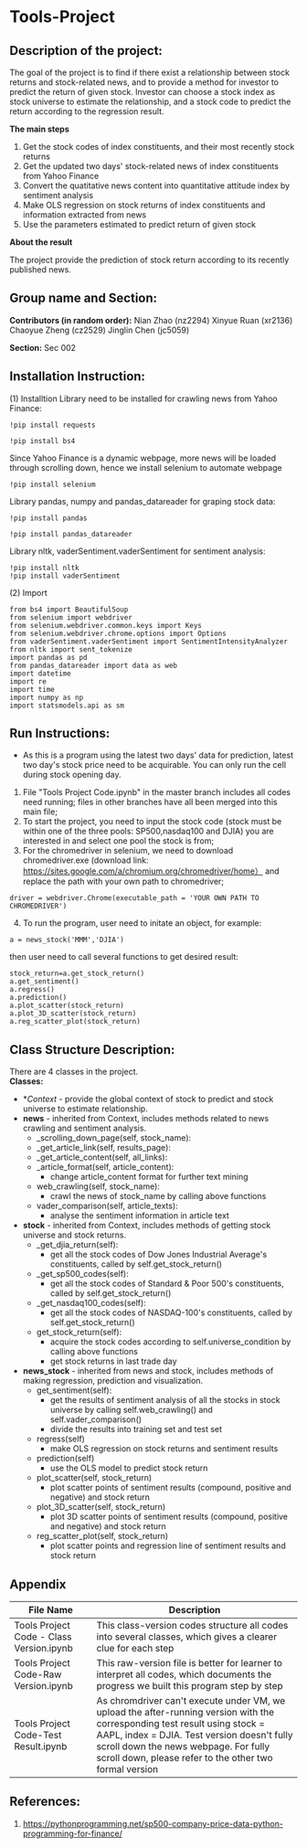 # Tools-Project


## Description of the project:

The goal of the project is to find if there exist a relationship between stock returns and stock-related news, and to provide a method for investor to predict the return of given stock. Investor can choose a stock index as stock universe to estimate the relationship, and a stock code to predict the return according to the regression result.

**The main steps**
1. Get the stock codes of index constituents, and their most recently stock returns
2. Get the updated two days' stock-related news of index constituents from Yahoo Finance
3. Convert the quatitative news content into quantitative attitude index by sentiment analysis
4. Make OLS regression on stock returns of index constituents and information extracted from news
5. Use the parameters estimated to predict return of given stock

**About the result**

The project provide the prediction of stock return according to its recently published news.



## Group name and Section:

**Contributors (in random order):**
Nian Zhao (nz2294)
Xinyue Ruan (xr2136)
Chaoyue Zheng (cz2529)
Jinglin Chen (jc5059)

**Section:**
Sec 002


## Installation Instruction:

(1) Installtion
Library need to be installed for crawling news from Yahoo Finance:
```
!pip install requests
```
```
!pip install bs4
```
Since Yahoo Finance is a dynamic webpage, more news will be loaded through scrolling down, hence we install selenium to automate webpage
```
!pip install selenium
```
Library pandas, numpy and pandas_datareader for graping stock data:
```
!pip install pandas
```
```
!pip install pandas_datareader
```

Library nltk, vaderSentiment.vaderSentiment for sentiment analysis:
```
!pip install nltk
!pip install vaderSentiment
```
(2) Import
```
from bs4 import BeautifulSoup
from selenium import webdriver
from selenium.webdriver.common.keys import Keys  
from selenium.webdriver.chrome.options import Options
from vaderSentiment.vaderSentiment import SentimentIntensityAnalyzer
from nltk import sent_tokenize
import pandas as pd
from pandas_datareader import data as web
import datetime
import re
import time
import numpy as np
import statsmodels.api as sm
```


## Run Instructions:


* As this is a program using the latest two days' data for prediction, latest two day's stock price need to be acquirable. You can only run the cell during stock opening day.

1. File "Tools Project Code.ipynb" in the master branch includes all codes need running; files in other branches have all been merged into this main file;
2. To start the project, you need to input the stock code (stock must be within one of the three pools: SP500,nasdaq100 and DJIA) you are interested in and select one pool the stock is from;
3. For the chromedriver in selenium, we need to download chromedriver.exe (download link: https://sites.google.com/a/chromium.org/chromedriver/home） and replace the path with your own path to chromedriver;
```
driver = webdriver.Chrome(executable_path = 'YOUR OWN PATH TO CHROMEDRIVER')
```

4. To run the program, user need to initate an object, for example:
```
a = news_stock('MMM','DJIA')
```
then user need to call several functions to get desired result:
```
stock_return=a.get_stock_return()
a.get_sentiment()
a.regress()
a.prediction()
a.plot_scatter(stock_return)
a.plot_3D_scatter(stock_return)
a.reg_scatter_plot(stock_return)
```

## Class Structure Description:
There are 4 classes in the project.  
**Classes:**  
+ **Context* - provide the global context of stock to predict and stock universe to estimate relationship.  
+ **news** - inherited from Context, includes methods related to news crawling and sentiment analysis.  
    + _scrolling_down_page(self, stock_name):
    + _get_article_link(self, results_page):    
    + _get_article_content(self, all_links):    
    + _article_format(self, article_content):  
        + change article_content format for further text mining
    + web_crawling(self, stock_name):
        + crawl the news of stock_name by calling above functions
    + vader_comparison(self, article_texts):    
        + analyse the sentiment information in article text
+ **stock** - inherited from Context, includes methods of getting stock universe and stock returns.  
    + _get_djia_return(self): 
        + get all the stock codes of Dow Jones Industrial Average's constituents, called by self.get_stock_return()
    + _get_sp500_codes(self): 
        + get all the stock codes of Standard & Poor 500's constituents, called by self.get_stock_return()
    + _get_nasdaq100_codes(self): 
        + get all the stock codes of NASDAQ-100's constituents, called by self.get_stock_return()
    + get_stock_return(self): 
        + acquire the stock codes according to self.universe_condition by calling above functions
        + get stock returns in last trade day
+ **news_stock** - inherited from news and stock, includes methods of making regression, prediction and visualization.  
    + get_sentiment(self):
        + get the results of sentiment analysis of all the stocks in stock universe by calling self.web_crawling() and self.vader_comparison()
        + divide the results into training set and test set
    + regress(self)
        + make OLS regression on stock returns and sentiment results
    + prediction(self)
        + use the OLS model to predict stock return
    + plot_scatter(self, stock_return)
        + plot scatter points of sentiment results (compound, positive and negative) and stock return
    + plot_3D_scatter(self, stock_return)
        + plot 3D scatter points of sentiment results (compound, positive and negative) and stock return
    + reg_scatter_plot(self, stock_return)
        + plot scatter points and regression line of sentiment results and stock return
 
 

## Appendix  
|File Name|Description|
|---|---|
|Tools Project Code - Class Version.ipynb|This class-version codes structure all codes into several classes, which gives a clearer clue for each step|
|Tools Project Code-Raw Version.ipynb|This raw-version file is better for learner to interpret all codes, which documents the progress we built this program step by step|
|Tools Project Code-Test Result.ipynb|As chromdriver can't execute under VM, we upload the after-running version with the corresponding test result using stock = AAPL, index = DJIA. Test version doesn't fully scroll down the news webpage. For fully scroll down, please refer to the other two formal version|


## References:
1. https://pythonprogramming.net/sp500-company-price-data-python-programming-for-finance/
